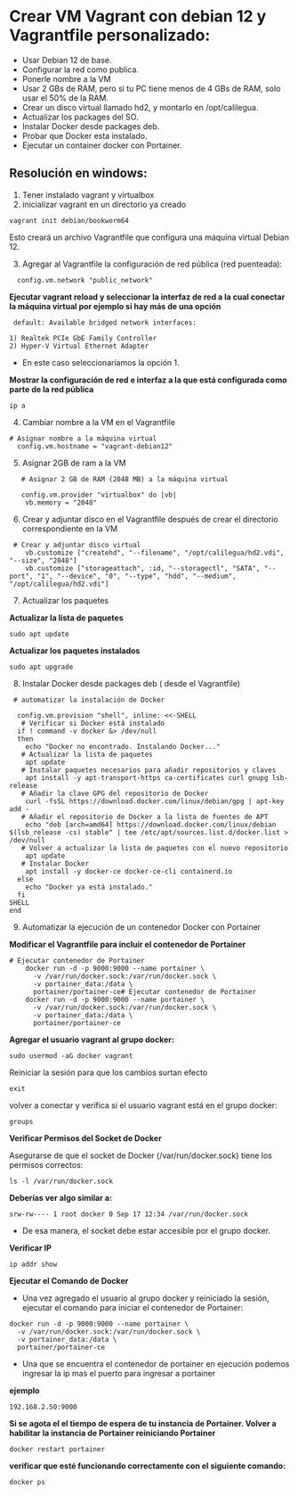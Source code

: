 # Crear VM Vagrant con debian 12 y Vagrantfile personalizado:

- Usar Debian 12 de base.
- Configurar la red como publica.
- Ponerle nombre a la VM
- Usar 2 GBs de RAM, pero si tu PC tiene menos de 4 GBs de RAM, solo usar el 50% de la RAM.
- Crear un disco virtual llamado hd2, y montarlo en /opt/calilegua.
- Actualizar los packages del SO.
- Instalar Docker desde packages deb.
- Probar que Docker esta instalado.
- Ejecutar un container docker con Portainer.


## Resolución en windows:

1. Tener instalado vagrant y virtualbox
2. inicializar vagrant en un directorio ya creado

```
vagrant init debian/bookworm64

```
Esto creará un archivo Vagrantfile que configura una máquina virtual Debian 12.

3. Agregar al Vagrantfile la configuración de red pública (red puenteada):


```
  config.vm.network "public_network"

```
 __Ejecutar vagrant reload y seleccionar la interfaz de red a la cual conectar la máquina virtual por ejemplo si hay más de una opción__

```
 default: Available bridged network interfaces:

1) Realtek PCIe GbE Family Controller
2) Hyper-V Virtual Ethernet Adapter

```
- En este caso seleccionaríamos la opción 1.

__Mostrar la configuración de red e interfaz a la que está configurada como parte de la red pública__

```
ip a

```

4. Cambiar nombre a la VM en el Vagrantfile

```
# Asignar nombre a la máquina virtual
  config.vm.hostname = "vagrant-debian12"

```
5. Asignar 2GB de ram a la VM

```
   # Asignar 2 GB de RAM (2048 MB) a la máquina virtual

   config.vm.provider "virtualbox" do |vb|
    vb.memory = "2048"  
```

6. Crear y adjuntar disco en el Vagrantfile después de crear el directorio correspondiente en la VM

```
 # Crear y adjuntar disco virtual
    vb.customize ["createhd", "--filename", "/opt/calilegua/hd2.vdi", "--size", "2048"]
    vb.customize ["storageattach", :id, "--storagectl", "SATA", "--port", "1", "--device", "0", "--type", "hdd", "--medium", "/opt/calilegua/hd2.vdi"]

```

7. Actualizar los paquetes

__Actualizar la lista de paquetes__

```
sudo apt update

```

__Actualizar los paquetes instalados__

```
sudo apt upgrade

```
8. Instalar Docker desde packages deb ( desde el Vagrantfile)

```
 # automatizar la instalación de Docker 
  
  config.vm.provision "shell", inline: <<-SHELL
   # Verificar si Docker está instalado
  if ! command -v docker &> /dev/null
  then
    echo "Docker no encontrado. Instalando Docker..."
   # Actualizar la lista de paquetes
    apt update
   # Instalar paquetes necesarios para añadir repositorios y claves
    apt install -y apt-transport-https ca-certificates curl gnupg lsb-release
   # Añadir la clave GPG del repositorio de Docker
    curl -fsSL https://download.docker.com/linux/debian/gpg | apt-key add -
   # Añadir el repositorio de Docker a la lista de fuentes de APT
    echo "deb [arch=amd64] https://download.docker.com/linux/debian $(lsb_release -cs) stable" | tee /etc/apt/sources.list.d/docker.list > /dev/null
   # Volver a actualizar la lista de paquetes con el nuevo repositorio
    apt update
   # Instalar Docker
    apt install -y docker-ce docker-ce-cli containerd.io
  else
    echo "Docker ya está instalado."
  fi
SHELL
end

```
9. Automatizar la ejecución de un contenedor Docker con Portainer

__Modificar el Vagrantfile para incluir el contenedor de Portainer__

```
# Ejecutar contenedor de Portainer
    docker run -d -p 9000:9000 --name portainer \
      -v /var/run/docker.sock:/var/run/docker.sock \
      -v portainer_data:/data \
      portainer/portainer-ce# Ejecutar contenedor de Portainer
    docker run -d -p 9000:9000 --name portainer \
      -v /var/run/docker.sock:/var/run/docker.sock \
      -v portainer_data:/data \
      portainer/portainer-ce
```

__Agregar el usuario vagrant al grupo docker:__

```
sudo usermod -aG docker vagrant

```

Reiniciar la sesión para que los cambios surtan efecto
```
exit
```
volver a conectar y verifica si el usuario vagrant está en el grupo docker:

```
groups

```

__Verificar Permisos del Socket de Docker__

Asegurarse de que el socket de Docker (/var/run/docker.sock) tiene los permisos correctos:

```
ls -l /var/run/docker.sock
```
__Deberías ver algo similar a:__

```
srw-rw---- 1 root docker 0 Sep 17 12:34 /var/run/docker.sock

```
- De esa manera, el socket debe estar accesible por el grupo docker.

__Verificar IP__

```
ip addr show

```

__Ejecutar el Comando de Docker__

- Una vez agregado el usuario al grupo docker y reiniciado la sesión, ejecutar  el comando para iniciar el contenedor de Portainer:

```
docker run -d -p 9000:9000 --name portainer \
  -v /var/run/docker.sock:/var/run/docker.sock \
  -v portainer_data:/data \
  portainer/portainer-ce

```
- Una que se encuentra el contenedor de portainer en ejecución podemos ingresar la ip mas el puerto para ingresar a portainer

__ejemplo__

```
192.168.2.50:9000

```

__Si se agota el el tiempo de espera de tu instancia de Portainer. Volver a habilitar la instancia de Portainer reiniciando Portainer__

```
docker restart portainer

```

__verificar que esté funcionando correctamente con el siguiente comando:__

```
docker ps

```